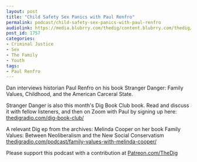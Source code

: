 ```yaml
---
layout: post
title: "Child Safety Sex Panics with Paul Renfro"
permalink: podcast/child-safety-sex-panics-with-paul-renfro
audiolink: https://media.blubrry.com/thedig/content.blubrry.com/thedig/The_Dig-EP_272-Renfro.mp3
post_id: 1757
categories: 
- Criminal Justice
- Sex
- The Family
- Youth
tags: 
- Paul Renfro
---
```


Dan interviews historian Paul Renfro on his book 
Stranger Danger: Family Values, Childhood, and the American Carceral State.


Stranger Danger is also this month's Dig Book Club book. Read and discuss it with fellow listeners, and then on Zoom with Paul by signing up here: 
[thedigradio.com/dig-book-club/](http://thedigradio.com/dig-book-club/)

A relevant Dig ep from the archives: Melinda Cooper on her book Family Values: Between Neoliberalism and the New Social Conservatism 
[thedigradio.com/podcast/family-values-with-melinda-cooper/](http://thedigradio.com/podcast/family-values-with-melinda-cooper/)

Please support this podcast with a contribution at 
[Patreon.com/TheDig](http://Patreon.com/TheDig)